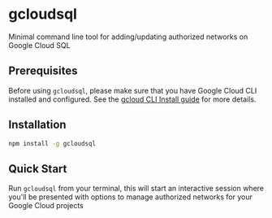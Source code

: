# gcloudsql

Minimal command line tool for adding/updating authorized networks on Google Cloud SQL

## Prerequisites

Before using `gcloudsql`, please make sure that you have Google Cloud CLI installed and configured. See the [gcloud CLI Install guide](https://cloud.google.com/sdk/docs/install-sdk) for more details.

## Installation

```bash
npm install -g gcloudsql
```

## Quick Start

Run `gcloudsql` from your terminal, this will start an interactive session where you'll be presented with options to manage authorized networks for your Google Cloud projects
